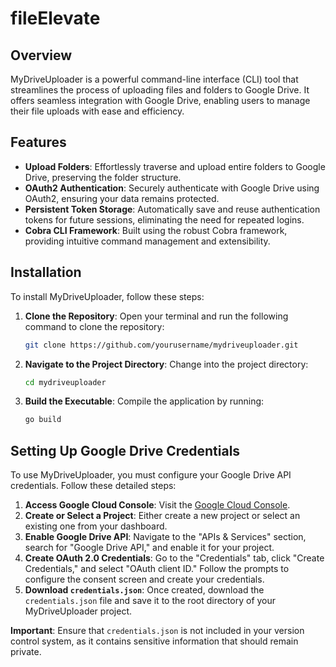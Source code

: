 # fileElevate

## Overview

MyDriveUploader is a powerful command-line interface (CLI) tool that streamlines the process of uploading files and folders to Google Drive. It offers seamless integration with Google Drive, enabling users to manage their file uploads with ease and efficiency.

## Features

- **Upload Folders**: Effortlessly traverse and upload entire folders to Google Drive, preserving the folder structure.
- **OAuth2 Authentication**: Securely authenticate with Google Drive using OAuth2, ensuring your data remains protected.
- **Persistent Token Storage**: Automatically save and reuse authentication tokens for future sessions, eliminating the need for repeated logins.
- **Cobra CLI Framework**: Built using the robust Cobra framework, providing intuitive command management and extensibility.

## Installation

To install MyDriveUploader, follow these steps:

1. **Clone the Repository**: Open your terminal and run the following command to clone the repository:
   ```bash
   git clone https://github.com/yourusername/mydriveuploader.git
   ```
2. **Navigate to the Project Directory**: Change into the project directory:
   ```bash
   cd mydriveuploader
   ```
3. **Build the Executable**: Compile the application by running:
   ```bash
   go build
   ```

## Setting Up Google Drive Credentials

To use MyDriveUploader, you must configure your Google Drive API credentials. Follow these detailed steps:

1. **Access Google Cloud Console**: Visit the [Google Cloud Console](https://console.cloud.google.com/).
2. **Create or Select a Project**: Either create a new project or select an existing one from your dashboard.
3. **Enable Google Drive API**: Navigate to the "APIs & Services" section, search for "Google Drive API," and enable it for your project.
4. **Create OAuth 2.0 Credentials**: Go to the "Credentials" tab, click "Create Credentials," and select "OAuth client ID." Follow the prompts to configure the consent screen and create your credentials.
5. **Download `credentials.json`**: Once created, download the `credentials.json` file and save it to the root directory of your MyDriveUploader project.

**Important**: Ensure that `credentials.json` is not included in your version control system, as it contains sensitive information that should remain private.
